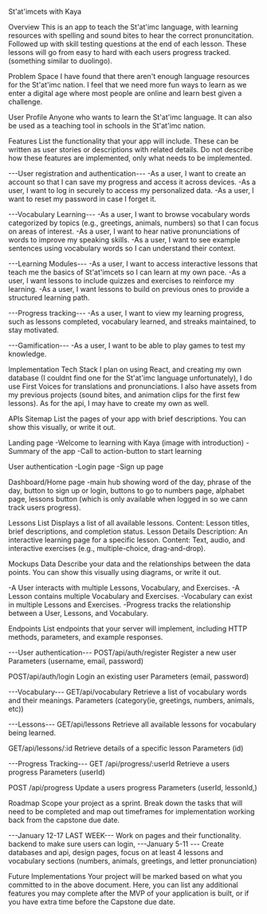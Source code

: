 St'at'imcets with Kaya

Overview
This is an app to teach the St'at'imc language, with learning resources with spelling and sound bites to hear the correct pronuncitation. Followed up with skill testing questions at the end of each lesson. These lessons will go from easy to hard with each users progress tracked. (something similar to duolingo).

Problem Space
I have found that there aren't enough language resources for the St'at'imc nation. I feel that we need more fun ways to learn as we enter a digital age where most people are online and learn best given a challenge.

User Profile
Anyone who wants to learn the St'at'imc language. It can also be used as a teaching tool in schools in the St'at'imc nation.

Features
List the functionality that your app will include. These can be written as user stories or descriptions with related details. Do not describe how these features are implemented, only what needs to be implemented.

---User registration and authentication--- -As a user, I want to create an account so that I can save my progress and access it across devices. -As a user, I want to log in securely to access my personalized data. -As a user, I want to reset my password in case I forget it.

---Vocabulary Learning--- -As a user, I want to browse vocabulary words categorized by topics (e.g., greetings, animals, numbers) so that I can focus on areas of interest. -As a user, I want to hear native pronunciations of words to improve my speaking skills. -As a user, I want to see example sentences using vocabulary words so I can understand their context.

---Learning Modules--- -As a user, I want to access interactive lessons that teach me the basics of St'at'imcets so I can learn at my own pace. -As a user, I want lessons to include quizzes and exercises to reinforce my learning. -As a user, I want lessons to build on previous ones to provide a structured learning path.

---Progress tracking--- -As a user, I want to view my learning progress, such as lessons completed, vocabulary learned, and streaks maintained, to stay motivated.

---Gamification--- -As a user, I want to be able to play games to test my knowledge.

Implementation
Tech Stack
I plan on using React, and creating my own database (I couldnt find one for the St'at'imc language unfortunately), I do use First Voices for translations and pronunciations. I also have assets from my previous projects (sound bites, and animation clips for the first few lessons). As for the api, I may have to create my own as well.

APIs
Sitemap
List the pages of your app with brief descriptions. You can show this visually, or write it out.

Landing page -Welcome to learning with Kaya (image with introduction) -Summary of the app -Call to action-button to start learning

User authentication -Login page -Sign up page

Dashboard/Home page -main hub showing word of the day, phrase of the day, button to sign up or login, buttons to go to numbers page, alphabet page, lessons button (which is only available when logged in so we cann track users progress).

Lessons List Displays a list of all available lessons. Content: Lesson titles, brief descriptions, and completion status. Lesson Details Description: An interactive learning page for a specific lesson. Content: Text, audio, and interactive exercises (e.g., multiple-choice, drag-and-drop).

Mockups
Data
Describe your data and the relationships between the data points. You can show this visually using diagrams, or write it out.

-A User interacts with multiple Lessons, Vocabulary, and Exercises. -A Lesson contains multiple Vocabulary and Exercises. -Vocabulary can exist in multiple Lessons and Exercises. -Progress tracks the relationship between a User, Lessons, and Vocabulary.

Endpoints
List endpoints that your server will implement, including HTTP methods, parameters, and example responses.

---User authentication--- POST/api/auth/register Register a new user Parameters (username, email, password)

POST/api/auth/login Login an existing user Parameters (email, password)

---Vocabulary--- GET/api/vocabulary Retrieve a list of vocabulary words and their meanings. Parameters (category(ie, greetings, numbers, animals, etc))

---Lessons--- GET/api/lessons Retrieve all available lessons for vocabulary being learned.

GET/api/lessons/:id Retrieve details of a specific lesson Parameters (id)

---Progress Tracking--- GET /api/progress/:userId Retrieve a users progress Parameters (userId)

POST /api/progress Update a users progress Parameters (userId, lessonId,)

Roadmap
Scope your project as a sprint. Break down the tasks that will need to be completed and map out timeframes for implementation working back from the capstone due date.

---January 12-17 LAST WEEK--- Work on pages and their functionality. backend to make sure users can login, ---January 5-11 --- Create databases and api, design pages, focus on at least 4 lessons and vocabulary sections (numbers, animals, greetings, and letter pronunciation)

Future Implementations
Your project will be marked based on what you committed to in the above document. Here, you can list any additional features you may complete after the MVP of your application is built, or if you have extra time before the Capstone due date.
